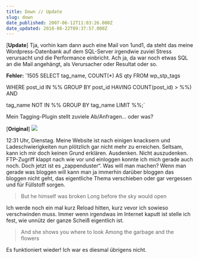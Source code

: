 ```yaml
---
title: Down // Update
slug: down
date_published: 2007-06-12T11:03:26.000Z
date_updated: 2018-08-22T09:37:57.000Z
---
```


[**Update**] Tja, vorhin kam dann auch eine Mail von 1und1, da steht das meine Wordpress-Datenbank auf dem SQL-Server irgendwie zuviel Stress verursacht und die Performance einbricht. Ach ja, da war noch etwas SQL an die Mail angehängt, als Verursacher oder Resultat oder so.

**Fehler:**
`1505 SELECT tag_name, COUNT(*) AS qty FROM wp_stp_tags

WHERE post_id IN %% GROUP BY post_id HAVING COUNT(post_id) > %%) AND

tag_name NOT IN %% GROUP BY tag_name LIMIT %%;`

Mein Tagging-Plugin stellt zuviele Ab/Anfragen... oder was?

[**Original**]
![](//picdump.thafaker.de/2007/06/thafaker-down.jpg)

12:31 Uhr, Dienstag. Meine Website ist nach einigen knacksern und Ladeschwierigkeiten nun plötzlich gar nicht mehr zu erreichen. Seltsam, kann ich mir doch keinen Grund erklären. Ausdenken. Nicht auszudenken. FTP-Zugriff klappt nach wie vor und einloggen konnte ich mich gerade auch noch. Doch jetzt ist es „zappenduster“. Was will man machen? Wenn man gerade was bloggen will kann man ja immerhin darüber bloggen das bloggen nicht geht, das eigentliche Thema verschieben oder gar vergessen und für Füllstoff sorgen.

> But he himself was broken
> Long before the sky would open

Ich werde noch ein mal kurz Reload hitten, kurz vevor ich sowieso verschwinden muss. Immer wenn irgendwas im Internet kaputt ist stelle ich fest, wie unnütz der ganze Scheiß eigentlich ist.

> And she shows you where to look
> Among the garbage and the flowers

Es funktioniert wieder! Ich war es diesmal übrigens nicht.
